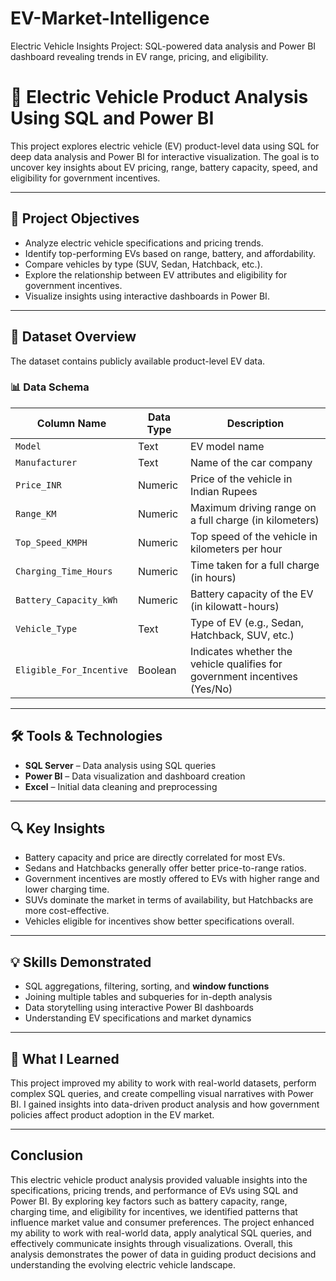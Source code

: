 # EV-Market-Intelligence
Electric Vehicle Insights Project: SQL-powered data analysis and Power BI dashboard revealing trends in EV range, pricing, and eligibility.

# 🚗 Electric Vehicle Product Analysis Using SQL and Power BI

This project explores electric vehicle (EV) product-level data using SQL for deep data analysis and Power BI for interactive visualization. The goal is to uncover key insights about EV pricing, range, battery capacity, speed, and eligibility for government incentives.

---

## 📌 Project Objectives

- Analyze electric vehicle specifications and pricing trends.
- Identify top-performing EVs based on range, battery, and affordability.
- Compare vehicles by type (SUV, Sedan, Hatchback, etc.).
- Explore the relationship between EV attributes and eligibility for government incentives.
- Visualize insights using interactive dashboards in Power BI.

---

## 🧩 Dataset Overview

The dataset contains publicly available product-level EV data.

### 📊 Data Schema

| **Column Name**             | **Data Type** | **Description**                                                                 |
|----------------------------|---------------|---------------------------------------------------------------------------------|
| `Model`                    | Text          | EV model name                                                                  |
| `Manufacturer`             | Text          | Name of the car company                                                        |
| `Price_INR`                | Numeric       | Price of the vehicle in Indian Rupees                                          |
| `Range_KM`                 | Numeric       | Maximum driving range on a full charge (in kilometers)                         |
| `Top_Speed_KMPH`           | Numeric       | Top speed of the vehicle in kilometers per hour                                |
| `Charging_Time_Hours`      | Numeric       | Time taken for a full charge (in hours)                                        |
| `Battery_Capacity_kWh`     | Numeric       | Battery capacity of the EV (in kilowatt-hours)                                 |
| `Vehicle_Type`             | Text          | Type of EV (e.g., Sedan, Hatchback, SUV, etc.)                                 |
| `Eligible_For_Incentive`   | Boolean       | Indicates whether the vehicle qualifies for government incentives (Yes/No)     |

---

## 🛠️ Tools & Technologies

- **SQL Server** – Data analysis using SQL queries
- **Power BI** – Data visualization and dashboard creation
- **Excel** – Initial data cleaning and preprocessing

---

## 🔍 Key Insights

- Battery capacity and price are directly correlated for most EVs.
- Sedans and Hatchbacks generally offer better price-to-range ratios.
- Government incentives are mostly offered to EVs with higher range and lower charging time.
- SUVs dominate the market in terms of availability, but Hatchbacks are more cost-effective.
- Vehicles eligible for incentives show better specifications overall.

---

## 💡 Skills Demonstrated

- SQL aggregations, filtering, sorting, and **window functions**
- Joining multiple tables and subqueries for in-depth analysis
- Data storytelling using interactive Power BI dashboards
- Understanding EV specifications and market dynamics

---

## 🧠 What I Learned

This project improved my ability to work with real-world datasets, perform complex SQL queries, and create compelling visual narratives with Power BI. I gained insights into data-driven product analysis and how government policies affect product adoption in the EV market.

---

## Conclusion

This electric vehicle product analysis provided valuable insights into the specifications, pricing trends, and performance of EVs using SQL and Power BI. By exploring key factors such as battery capacity, range, charging time, and eligibility for incentives, we identified patterns that influence market value and consumer preferences. The project enhanced my ability to work with real-world data, apply analytical SQL queries, and effectively communicate insights through visualizations. Overall, this analysis demonstrates the power of data in guiding product decisions and understanding the evolving electric vehicle landscape.




